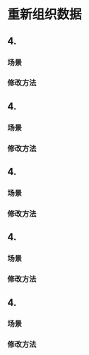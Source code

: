 # 重新组织数据

## 4.

### 场景

### 修改方法


## 4.

### 场景

### 修改方法



## 4.

### 场景

### 修改方法



## 4.

### 场景

### 修改方法



## 4.

### 场景

### 修改方法